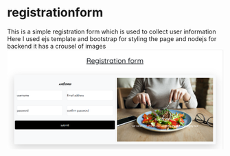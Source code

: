 # registrationform
This is a simple registration form which is used to collect user information 
Here I used ejs template and bootstrap for styling the page and nodejs for backend 
it has a crousel of images 
![alt text](image.png)